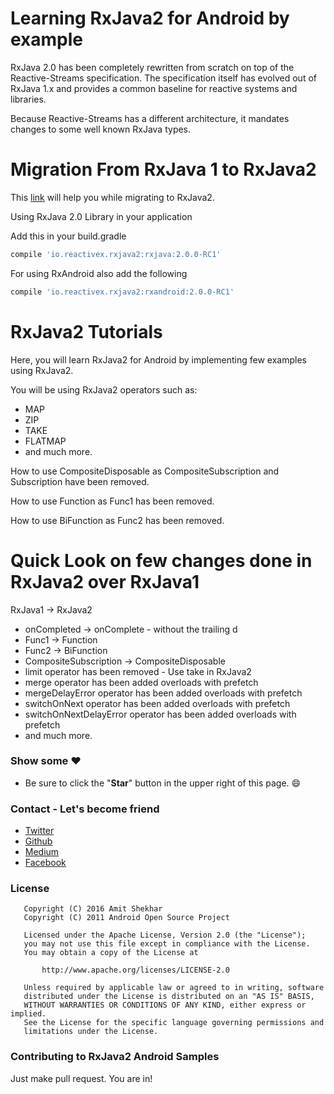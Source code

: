 # Learning RxJava2 for Android by example

RxJava 2.0 has been completely rewritten from scratch on top of the Reactive-Streams specification. The specification itself has evolved out of RxJava 1.x and provides a common baseline for reactive systems and libraries.

Because Reactive-Streams has a different architecture, it mandates changes to some well known RxJava types.


# Migration From RxJava 1 to RxJava2

This [link](https://github.com/ReactiveX/RxJava/wiki/What's-different-in-2.0) will help you while migrating to RxJava2.

Using RxJava 2.0 Library in your application

Add this in your build.gradle
```groovy
compile 'io.reactivex.rxjava2:rxjava:2.0.0-RC1'
```
For using RxAndroid also add the following
```groovy
compile 'io.reactivex.rxjava2:rxandroid:2.0.0-RC1'
```

# RxJava2 Tutorials

Here, you will learn RxJava2 for Android by implementing few examples using RxJava2.

You will be using RxJava2 operators such as:

* MAP
* ZIP
* TAKE
* FLATMAP 
* and much more.

How to use CompositeDisposable as CompositeSubscription and Subscription have
been removed.

How to use Function as Func1 has been removed.

How to use BiFunction as Func2 has been removed.

# Quick Look on few changes done in RxJava2 over RxJava1

RxJava1 -> RxJava2

* onCompleted -> onComplete - without the trailing d
* Func1 -> Function
* Func2 -> BiFunction
* CompositeSubscription -> CompositeDisposable
* limit operator has been removed - Use take in RxJava2
* merge operator has been added overloads with prefetch 
* mergeDelayError operator has been added overloads with prefetch 
* switchOnNext operator has been added overloads with prefetch 
* switchOnNextDelayError operator has been added overloads with prefetch 
* and much more.

### Show some :heart:
* Be sure to click the "<b>Star</b>" button in the upper right of this page. :smile:

### Contact - Let's become friend
- [Twitter](https://twitter.com/amitiitbhu)
- [Github](https://github.com/amitshekhariitbhu)
- [Medium](https://medium.com/@amitshekhar)
- [Facebook](https://www.facebook.com/amit.shekhar.iitbhu)

### License
```
   Copyright (C) 2016 Amit Shekhar
   Copyright (C) 2011 Android Open Source Project

   Licensed under the Apache License, Version 2.0 (the "License");
   you may not use this file except in compliance with the License.
   You may obtain a copy of the License at

       http://www.apache.org/licenses/LICENSE-2.0

   Unless required by applicable law or agreed to in writing, software
   distributed under the License is distributed on an "AS IS" BASIS,
   WITHOUT WARRANTIES OR CONDITIONS OF ANY KIND, either express or implied.
   See the License for the specific language governing permissions and
   limitations under the License.
```

### Contributing to RxJava2 Android Samples
Just make pull request. You are in!

 
